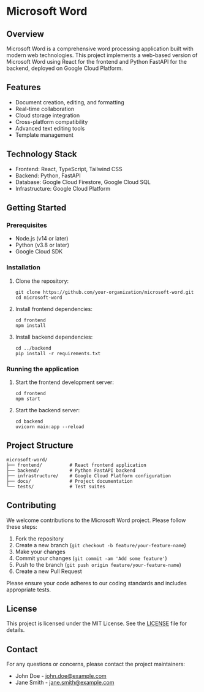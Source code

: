 # Microsoft Word

## Overview
Microsoft Word is a comprehensive word processing application built with modern web technologies. This project implements a web-based version of Microsoft Word using React for the frontend and Python FastAPI for the backend, deployed on Google Cloud Platform.

## Features
- Document creation, editing, and formatting
- Real-time collaboration
- Cloud storage integration
- Cross-platform compatibility
- Advanced text editing tools
- Template management

## Technology Stack
- Frontend: React, TypeScript, Tailwind CSS
- Backend: Python, FastAPI
- Database: Google Cloud Firestore, Google Cloud SQL
- Infrastructure: Google Cloud Platform

## Getting Started
### Prerequisites
- Node.js (v14 or later)
- Python (v3.8 or later)
- Google Cloud SDK

### Installation
1. Clone the repository:
   ```
   git clone https://github.com/your-organization/microsoft-word.git
   cd microsoft-word
   ```

2. Install frontend dependencies:
   ```
   cd frontend
   npm install
   ```

3. Install backend dependencies:
   ```
   cd ../backend
   pip install -r requirements.txt
   ```

### Running the application
1. Start the frontend development server:
   ```
   cd frontend
   npm start
   ```

2. Start the backend server:
   ```
   cd backend
   uvicorn main:app --reload
   ```

## Project Structure
```
microsoft-word/
├── frontend/          # React frontend application
├── backend/           # Python FastAPI backend
├── infrastructure/    # Google Cloud Platform configuration
├── docs/              # Project documentation
└── tests/             # Test suites
```

## Contributing
We welcome contributions to the Microsoft Word project. Please follow these steps:

1. Fork the repository
2. Create a new branch (`git checkout -b feature/your-feature-name`)
3. Make your changes
4. Commit your changes (`git commit -am 'Add some feature'`)
5. Push to the branch (`git push origin feature/your-feature-name`)
6. Create a new Pull Request

Please ensure your code adheres to our coding standards and includes appropriate tests.

## License
This project is licensed under the MIT License. See the [LICENSE](LICENSE) file for details.

## Contact
For any questions or concerns, please contact the project maintainers:

- John Doe - john.doe@example.com
- Jane Smith - jane.smith@example.com